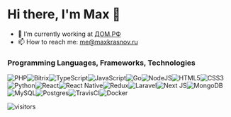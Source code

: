 # Hi there, I'm Max 👋

- 🏢 I’m currently working at <a href="https://дом.рф">ДОМ.РФ</a>
- 📫 How to reach me: <a href="mailto:me@maxkrasnov.ru">me@maxkrasnov.ru</a>

### Programming Languages, Frameworks, Technologies 

<img alt="PHP" src="https://img.shields.io/badge/php-%23777BB4.svg?&style=for-the-badge&logo=php&logoColor=white"/><img alt="Bitrix" src="https://img.shields.io/badge/-BITRIX-b62936?style=for-the-badge"/><img alt="TypeScript" src="https://img.shields.io/badge/typescript%20-%23007ACC.svg?&style=for-the-badge&logo=typescript&logoColor=white"/><img alt="JavaScript" src="https://img.shields.io/badge/javascript%20-%23323330.svg?&style=for-the-badge&logo=javascript&logoColor=%23F7DF1E"/><img alt="Go" src="https://img.shields.io/badge/go-%2300ADD8.svg?&style=for-the-badge&logo=go&logoColor=white"/><img alt="NodeJS" src="https://img.shields.io/badge/node.js%20-%2343853D.svg?&style=for-the-badge&logo=node.js&logoColor=white"/><img alt="HTML5" src="https://img.shields.io/badge/html5%20-%23E34F26.svg?&style=for-the-badge&logo=html5&logoColor=white"/><img alt="CSS3" src="https://img.shields.io/badge/css3%20-%231572B6.svg?&style=for-the-badge&logo=css3&logoColor=white"/><img alt="Python" src="https://img.shields.io/badge/python%20-%2314354C.svg?&style=for-the-badge&logo=python&logoColor=white"/><img alt="React" src="https://img.shields.io/badge/react%20-%2320232a.svg?&style=for-the-badge&logo=react&logoColor=%2361DAFB"/><img alt="React Native" src="https://img.shields.io/badge/react_native%20-%2320232a.svg?&style=for-the-badge&logo=react&logoColor=%2361DAFB"/><img alt="Redux" src="https://img.shields.io/badge/redux%20-%23593d88.svg?&style=for-the-badge&logo=redux&logoColor=white"/><img alt="Laravel" src="https://img.shields.io/badge/laravel%20-%23FF2D20.svg?&style=for-the-badge&logo=laravel&logoColor=white"/><img alt="Next JS" src="https://img.shields.io/badge/next%20js%20-%23000000.svg?&style=for-the-badge&logo=next.js&logoColor=white"/><img alt="MongoDB" src ="https://img.shields.io/badge/MongoDB-%234ea94b.svg?&style=for-the-badge&logo=mongodb&logoColor=white"/><img alt="MySQL" src="https://img.shields.io/badge/mysql-%2300f.svg?&style=for-the-badge&logo=mysql&logoColor=white"/><img alt="Postgres" src ="https://img.shields.io/badge/postgres-%23316192.svg?&style=for-the-badge&logo=postgresql&logoColor=white"/><img alt="TravisCI" src="https://img.shields.io/badge/travisci%20-%232B2F33.svg?&style=for-the-badge&logo=travis&logoColor=white"/><img alt="Docker" src="https://img.shields.io/badge/docker%20-%230db7ed.svg?&style=for-the-badge&logo=docker&logoColor=white"/>


![visitors](https://visitor-badge.glitch.me/badge?page_id=maxkrasnov.maxkrasnov)
